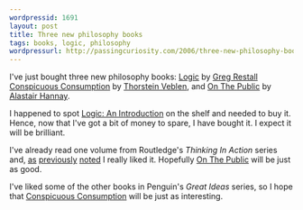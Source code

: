 ```yaml
---
wordpressid: 1691
layout: post
title: Three new philosophy books
tags: books, logic, philosophy
wordpressurl: http://passingcuriosity.com/2006/three-new-philosophy-books/
---
```


I've just bought three new philosophy books: [Logic][1] by [Greg Restall][1-1]
[Conspicuous Consumption][2] by [Thorstein Veblen][2-0], and [On The Public][3]
by [Alastair Hannay][3-0].

I happened to spot [Logic: An Introduction][1] on the shelf and needed to buy
it. Hence, now that I've got a bit of money to spare, I have bought it. I
expect it will be brilliant.

I've already read one volume from Routledge's *Thinking In Action* series and,
[as][2-1] [previously][2-2] [noted][2-3] I really liked it. Hopefully [On The
Public][2] will be just as good.

I've liked some of the other books in Penguin's *Great Ideas* series, so I hope
that [Conspicuous Consumption][3] will be just as interesting.

[1]: http://www.amazon.com/dp/0415400686/
[1-1]: http://www.consequently.org/
[2]: http://www.amazon.com/dp/0415327938/
[2-0]: http://en.wikipedia.org/wiki/Thorstein_Veblen
[2-1]: /2006/on-just-education/
[2-2]: /2006/more-on-on-education/
[2-3]: /2006/final-post-on-on-education/
[3]: http://www.amazon.com/dp/0143037595/
[3-0]: http://en.wikipedia.org/wiki/Alastair_Hannay
